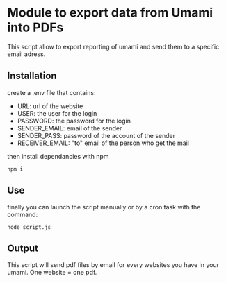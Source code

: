 # Module to export data from Umami into PDFs
This script allow to export reporting of umami and send them to a specific email adress.

## Installation
create a .env file that contains:
- URL: url of the website
- USER: the user for the login
- PASSWORD: the password for the login
- SENDER_EMAIL: email of the sender
- SENDER_PASS: password of the account of the sender
- RECEIVER_EMAIL: "to" email of the person who get the mail

then install dependancies with npm
```
npm i
```

## Use
finally you can launch the script manually or by a cron task with the command:
```
node script.js
```

## Output
This script will send pdf files by email for every websites you have in your umami.
One website = one pdf.
